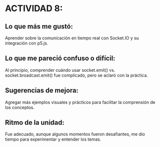 # ACTIVIDAD 8:
## Lo que más me gustó:
Aprender sobre la comunicación en tiempo real con Socket.IO y su integración con p5.js.
## Lo que me pareció confuso o difícil:
Al principio, comprender cuándo usar socket.emit() vs. socket.broadcast.emit() fue complicado, pero se aclaró con la práctica.
## Sugerencias de mejora:
Agregar más ejemplos visuales y prácticos para facilitar la comprensión de los conceptos.
## Ritmo de la unidad:
Fue adecuado, aunque algunos momentos fueron desafiantes, me dio tiempo para experimentar y entender los temas.
